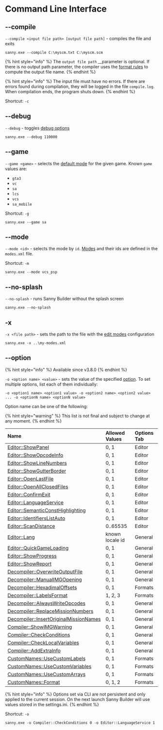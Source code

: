 # Command Line Interface

## --compile

`--compile <input file path> [output file path]` - compiles the file and exits

```text
sanny.exe --compile C:\myscm.txt C:\myscm.scm
```

{% hint style="info" %}
The `output file path` __parameter is optional. If there is no output path parameter, the compiler uses the [format rules](options/formats.md#file-name-format) to compute the output file name. 
{% endhint %}

{% hint style="info" %}
The input file must have no errors. If there are errors found during compilation, they will be logged in the file `compile.log`. When compilation ends, the program shuts down.
{% endhint %}

Shortcut: `-c`

## --debug

`--debug` - toggles [debug options](console.md#running-with-debug)

```text
sanny.exe --debug 110000
```

## --game

`--game <game>` - selects the [default mode](edit-modes/#type) for the given game. Known `game` values are:

* `gta3`
* `vc`
* `sa`
* `lcs`
* `vcs`
* `sa_mobile`

Shortcut: `-g`

```text
sanny.exe --game sa
```

## --mode

`--mode <id>` - selects the mode by `id`. [Modes](edit-modes/) and their ids are defined in the `modes.xml` file.

Shortcut: `-m`

```text
sanny.exe --mode vcs_psp
```

## --no-splash

`--no-splash` - runs Sanny Builder without the splash screen

```text
sanny.exe --no-splash
```

## -x

`-x <file path>` - sets the path to the file with the [edit modes](edit-modes/) configuration

```text
sanny.exe -x ..\my-modes.xml
```

## --option

{% hint style="info" %}
Available since v3.8.0
{% endhint %}

`-o <option name> <value>` - sets the value of the specified [option](options/). To set multiple options, list each of them individually:

`-o <option1 name> <option1 value> -o <option2 name> <option2 value> ... -o <optionN name> <optionN value>` 

Option name can be one of the following:

{% hint style="warning" %}
This list is not final and subject to change at any moment.
{% endhint %}

| Name | Allowed Values | Options Tab |
| :--- | :--- | :--- |
| [Editor::ShowPanel](options/editor.md#editor-configuration) | 0, 1 | Editor |
| [Editor::ShowOpcodeInfo](options/editor.md#editor-configuration) | 0, 1 | Editor |
| [Editor::ShowLineNumbers](options/editor.md#editor-configuration) | 0, 1 | Editor |
| [Editor::ShowGutterBorder](options/editor.md#editor-configuration) | 0, 1 | Editor |
| [Editor::OpenLastFile](options/editor.md#editor-configuration) | 0, 1 | Editor |
| [Editor::OpenAllClosedFiles](options/editor.md#editor-configuration) | 0, 1 | Editor |
| [Editor::ConfirmExit](options/editor.md#editor-configuration) | 0, 1 | Editor |
| [Editor::LanguageService](options/editor.md#editor-configuration) | 0, 1 | Editor |
| [Editor::SemanticConstHighlighting](options/editor.md#editor-configuration) | 0, 1 | Editor |
| [Editor::IdentifiersListAuto](options/editor.md#code-scan-distance) | 0, 1 | Editor |
| [Editor::ScanDistance](options/editor.md#code-scan-distance) | 0..65535 | Editor |
| [Editor::Lang](options/general.md#interface-language) | known locale id | General |
| [Editor::QuickGameLoading](options/general.md#quick-game-loading) | 0, 1 | General |
| [Editor::ShowProgress](options/general.md#show-progress) | 0, 1 | General |
| [Editor::ShowReport](options/general.md#show-report) | 0, 1 | General |
| [Decompiler::OverwriteOutputFile](options/general.md#always-overwrite-output-file) | 0, 1 | General |
| [Decompiler::ManualIMGOpening](options/general.md#manual-img-opening) | 0, 1 | General |
| [Decompiler::HexadimalOffsets](options/formats.md#label-name-format) | 0, 1 | Formats |
| [Decompiler::LabelsFormat](options/formats.md#label-name-format) | 1, 2, 3 | Formats |
| [Decompiler::AlwaysWriteOpcodes](options/general.md#write-opcodes) | 0, 1 | General |
| [Decompiler::ReplaceMissionNumbers](options/general.md#replace-mission-numbers) | 0, 1 | General |
| [Decompiler::InsertOriginalMissionNames](options/general.md#insert-original-mission-names) | 0, 1 | General |
| [Compiler::ShowIMGWarning](options/general.md#show-warning) | 0, 1 | General |
| [Compiler::CheckConditions](options/general.md#check-conditions) | 0, 1 | General |
| [Compiler::CheckLocalVariables](options/general.md#ranges-check) | 0, 1 | General |
| [Compiler::AddExtraInfo](options/general.md#add-extra-info-to-scm) | 0, 1 | General |
| [CustomNames::UseCustomLabels](options/formats.md#custom-names) | 0, 1 | Formats |
| [CustomNames::UseCustomVariables](options/formats.md#custom-names) | 0, 1 | Formats |
| [CustomNames::UseCustomArrays](options/formats.md#custom-names) | 0, 1 | Formats |
| [CustomNames::Format](options/formats.md#case-converting) | 0, 1, 2 | Formats |

{% hint style="info" %}
Options set via CLI are not persistent and only applied to the current session. On the next launch Sanny Builder will use values stored in the settings.ini.
{% endhint %}

Shortcut: `-o`

```text
sanny.exe -o Compiler::CheckConditions 0 -o Editor::LanguageService 1
```

